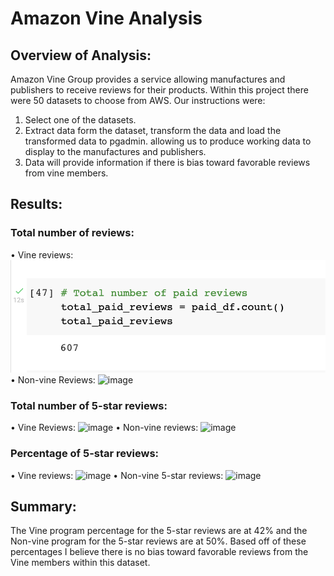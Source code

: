 # Amazon Vine Analysis

## Overview of Analysis:
Amazon Vine Group provides a service allowing manufactures and publishers to receive reviews for their products.  Within this project there were 50 datasets to choose from AWS.  Our instructions were:
1) Select one of the datasets.
2) Extract data form the dataset, transform the data and load the transformed data to pgadmin.  allowing us to produce working data to display to the manufactures and publishers.
3) Data will provide information if there is bias toward favorable reviews from vine members.

## Results:
### Total number of reviews:
•	Vine reviews: 
 ![image](https://github.com/bradrobe/Amazon_Vine_Analysis/blob/main/resources/images/paid_reviews.png)
•	Non-vine Reviews:
 ![image]()
### Total number of 5-star reviews:
•	Vine Reviews:
 ![image]()
•	Non-vine reviews:
 ![image]()
### Percentage of 5-star reviews:
•	Vine reviews:
 ![image]()
•	Non-vine 5-star reviews:
 ![image]()

## Summary:

The Vine program percentage for the 5-star reviews are at 42% and the Non-vine program for the 5-star reviews are at 50%.  Based off of these percentages I believe there is no bias toward favorable reviews from the Vine members within this dataset.


